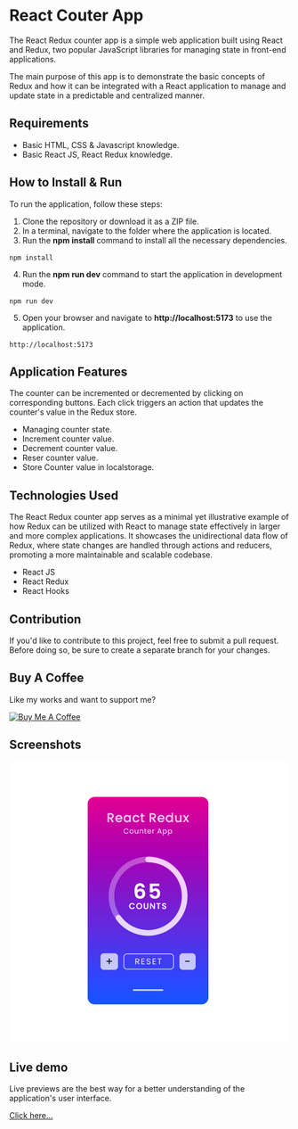 # React Couter App

The React Redux counter app is a simple web application built using React and Redux, two popular JavaScript libraries for managing state in front-end applications.

The main purpose of this app is to demonstrate the basic concepts of Redux and how it can be integrated with a React application to manage and update state in a predictable and centralized manner.

## Requirements

- Basic HTML, CSS & Javascript knowledge.
- Basic React JS, React Redux knowledge.

## How to Install & Run

To run the application, follow these steps:

1. Clone the repository or download it as a ZIP file.
2. In a terminal, navigate to the folder where the application is located.
3. Run the **npm install** command to install all the necessary dependencies.

```shell
npm install
```

4. Run the **npm run dev** command to start the application in development mode.

```shell
npm run dev
```

5. Open your browser and navigate to **http://localhost:5173** to use the application.

```shell
http://localhost:5173
```

## Application Features

The counter can be incremented or decremented by clicking on corresponding buttons. Each click triggers an action that updates the counter's value in the Redux store.

- Managing counter state.
- Increment counter value.
- Decrement counter value.
- Reser counter value.
- Store Counter value in localstorage.

## Technologies Used

The React Redux counter app serves as a minimal yet illustrative example of how Redux can be utilized with React to manage state effectively in larger and more complex applications. It showcases the unidirectional data flow of Redux, where state changes are handled through actions and reducers, promoting a more maintainable and scalable codebase.

- React JS
- React Redux
- React Hooks

## Contribution

If you'd like to contribute to this project, feel free to submit a pull request. Before doing so, be sure to create a separate branch for your changes.

## Buy A Coffee

Like my works and want to support me?

<a href="https://www.buymeacoffee.com/hossainpalin" target="_blank"><img src="https://cdn.buymeacoffee.com/buttons/v2/default-blue.png" alt="Buy Me A Coffee" style="height: 45px !important;width: 162.75px !important;" ></a>

## Screenshots

![Screenshot](./src/assets/preview.jpg)

## Live demo

Live previews are the best way for a better understanding of the application's user interface.

[Click here...](https://hossainpalin.github.io/React-Redux-Counter-App/)
